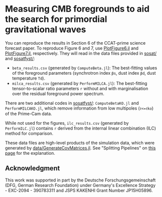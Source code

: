 # Measuring CMB foregrounds to aid the search for primordial gravitational waves

You can reproduce the results in Section 6 of the CCAT-prime science forecast paper. To reproduce Figure 6 and 7, use [PlotFigure6.jl](https://github.com/komatsu5147/CleanCMB.jl/tree/master/ccatprime/sciencepaper/PlotFigure6.jl) and  [PlotFigure7.jl](https://github.com/komatsu5147/CleanCMB.jl/tree/master/ccatprime/sciencepaper/PlotFigure7.jl), respectively. They will read in the data files provided in [sosat/](https://github.com/komatsu5147/CleanCMB.jl/tree/master/ccatprime/sciencepaper/sosat) and [sosatfyst/](https://github.com/komatsu5147/CleanCMB.jl/tree/master/ccatprime/sciencepaper/sosatfyst):
- `beta_results.csv` (generated by `ComputeBeta.jl`): The best-fitting values of the foreground parameters (synchrotron index `βs`, dust index `βd`, dust temperature `Td`).
- `milca_results.csv` (generated by `PerformMILCA.jl`): The best-fitting tensor-to-scalar ratio parameters `r` without and with marginalisation over the residual foreground power spectrum.

There are two additional codes in [sosatfyst/](https://github.com/komatsu5147/CleanCMB.jl/tree/master/ccatprime/sciencepaper/sosatfyst): `ComputeBetaKO.jl` and `PerformMILCAKO.jl`, which remove information from low multipoles (`ℓ<=ℓko`) of the Prime-Cam data.

While not used for the figures, `ilc_results.csv` (generated by `PerformILC.jl`) contains `r` derived from the internal linear combination (ILC) method for comparison.

These data files are high-level products of the simulation data, which were generated by [data/GenerateCovMatrices.jl](https://github.com/komatsu5147/CleanCMB.jl/tree/master/ccatprime/sciencepaper/data/GenerateCovMatrices.jl). See "Splitting Pipelines" on [this page](https://github.com/komatsu5147/CleanCMB.jl#splitting-pipelines) for the explanation.

## Acknowledgment

This work was supported in part by the Deutsche Forschungsgemeinschaft (DFG, German Research Foundation) under Germany's Excellence Strategy - EXC-2094 - 390783311 and JSPS KAKENHI Grant Number JP15H05896.

